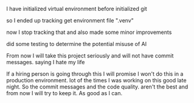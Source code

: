 I have initialized virtual environment before initialized git

so I ended up tracking get environment file ".venv"

now I stop tracking that and also made some minor improvements

did some testing to determine the potential misuse of AI

From now I will take this project seriously and will not have commit messages. saying I hate my life

If a hiring person is going through this I will promise I won't do this in a production environment. lot of the times I was working on this good late night. So the commit messages and the code quality. aren't the best and from now I will try to keep it. As good as I can. 